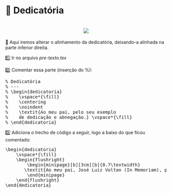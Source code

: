 # :memo: Dedicatória

<h1 align="center">
    <img src="tccime/imagens/dedicatoria.gif">
</h1>


:speech_balloon: Aqui iremos alterar o alinhamento da dedicatória, deixando-a alinhada na parte inferior direita.

:one: Ir no arquivo *pre-texto.tex*

:two: Comentar essa parte (inserção do %):

<pre>
% Dedicatória
% ---
% \begin{dedicatoria}
%    \vspace*{\fill}
%    \centering
%    \noindent
%    \textit{Ao meu pai, pelo seu exemplo 
%    de dedicação e abnegação.} \vspace*{\fill}
% \end{dedicatoria}
</pre>

:three: Adiciona o trecho de código a seguir, logo a baixo do que ficou comentado: 

<pre>
\begin{dedicatoria}
    \vspace*{\fill}
    \begin{flushright}
        \begin{minipage}[b][3cm][b]{0.7\textwidth}
       \textit{Ao meu pai, José Luiz Voltan (In Memoriam), pelo seu exemplo de dedicação e abnegação.}
        \end{minipage}
    \end{flushright}
\end{dedicatoria}
</pre>
